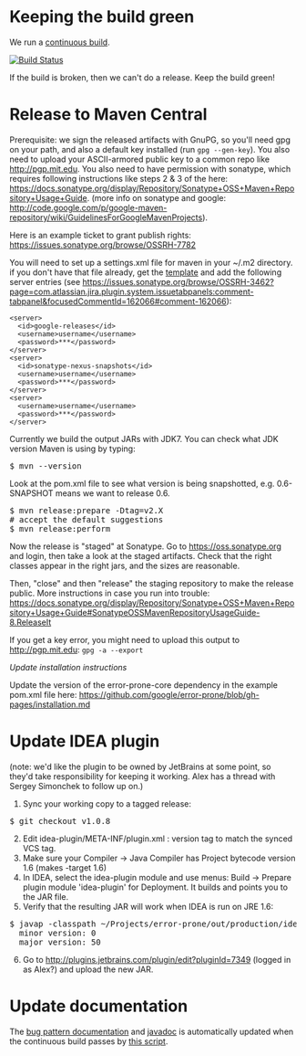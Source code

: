 # Keeping the build green
We run a [continuous build](https://travis-ci.org/google/error-prone).

[![Build Status](https://travis-ci.org/google/error-prone.svg?branch=master)](https://travis-ci.org/google/error-prone)

If the build is broken, then we can't do a release. Keep the build green!

# Release to Maven Central

Prerequisite: we sign the released artifacts with GnuPG, so you'll need gpg on your path, and also a default key installed (run `gpg --gen-key`). You also need to upload your ASCII-armored public key to a common repo like http://pgp.mit.edu. You also need to have permission with sonatype, which requires following instructions like steps 2 & 3 of the  here: https://docs.sonatype.org/display/Repository/Sonatype+OSS+Maven+Repository+Usage+Guide. (more info on sonatype and google: http://code.google.com/p/google-maven-repository/wiki/GuidelinesForGoogleMavenProjects).

Here is an example ticket to grant publish rights: 
https://issues.sonatype.org/browse/OSSRH-7782

You will need to set up a settings.xml file for maven in your ~/.m2 directory. if you don't have that file already, get the [template](http://maven.apache.org/settings.html#Quick_Overview) and add the following server entries (see https://issues.sonatype.org/browse/OSSRH-3462?page=com.atlassian.jira.plugin.system.issuetabpanels:comment-tabpanel&focusedCommentId=162066#comment-162066):

    <server>
      <id>google-releases</id>
      <username>username</username>
      <password>***</password>
    </server>
    <server>
      <id>sonatype-nexus-snapshots</id>
      <username>username</username>
      <password>***</password>
    </server>
    <server>
      <username>username</username>
      <password>***</password>
    </server>

Currently we build the output JARs with JDK7. You can check what JDK version Maven is using by typing:
<pre>
$ mvn --version
</pre>

Look at the pom.xml file to see what version is being snapshotted, e.g. 0.6-SNAPSHOT means we want to release 0.6.

<pre>
$ mvn release:prepare -Dtag=v2.X
# accept the default suggestions
$ mvn release:perform
</pre>

Now the release is "staged" at Sonatype.
Go to https://oss.sonatype.org and login, then take a look at the staged artifacts. Check that the right classes appear in the right jars, and the sizes are reasonable.

Then, "close" and then "release" the staging repository to make the release public. More instructions in case you run into trouble:
https://docs.sonatype.org/display/Repository/Sonatype+OSS+Maven+Repository+Usage+Guide#SonatypeOSSMavenRepositoryUsageGuide-8.ReleaseIt

If you get a key error, you might need to upload this output to http://pgp.mit.edu:
`gpg -a --export`

*Update installation instructions*

Update the version of the error-prone-core dependency in the example pom.xml file here:
https://github.com/google/error-prone/blob/gh-pages/installation.md

# Update IDEA plugin

(note: we'd like the plugin to be owned by JetBrains at some point, so they'd take responsibility for keeping it working. Alex has a thread with Sergey Simonchek to follow up on.)

1. Sync your working copy to a tagged release:
<pre>
$ git checkout v1.0.8
</pre>

2. Edit idea-plugin/META-INF/plugin.xml : version tag to match the synced VCS tag.
3. Make sure your Compiler -> Java Compiler has Project bytecode version 1.6 (makes -target 1.6)
4. In IDEA, select the idea-plugin module and use menus: Build -> Prepare plugin module 'idea-plugin' for Deployment. It builds and points you to the JAR file.
5. Verify that the resulting JAR will work when IDEA is run on JRE 1.6:
<pre>
$ javap -classpath ~/Projects/error-prone/out/production/idea-plugin/ -verbose com.google.errorprone.intellij.ErrorProneIdeaCompiler | grep version:
  minor version: 0
  major version: 50
</pre>
6. Go to http://plugins.jetbrains.com/plugin/edit?pluginId=7349 (logged in as Alex?) and upload the new JAR.

# Update documentation

The [bug pattern documentation](http://errorprone.info/bugpatterns) and [javadoc](http://errorprone.info/api/latest) is automatically updated when the continuous build passes by [this script](https://github.com/google/error-prone/blob/master/util/generate-latest-docs.sh).